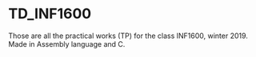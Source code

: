 # TD_INF1600
 
Those are all the practical works (TP) for the class INF1600, winter 2019. Made in Assembly language and C.
